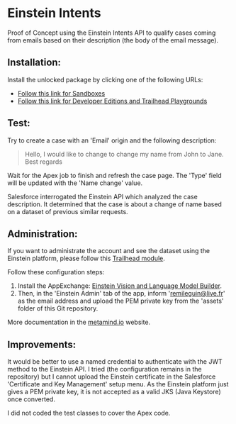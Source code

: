 # Einstein Intents

Proof of Concept using the Einstein Intents API to qualify cases coming from emails based on their description (the body of the email message).

## Installation:
Install the unlocked package by clicking one of the following URLs:
-   [Follow this link for Sandboxes](https://test.salesforce.com/packaging/installPackage.apexp?p0=04t1n000002aE7oAAE "https://test.salesforce.com/packaging/installPackage.apexp?p0=04t1n000002aE7oAAE")
-   [Follow this link for Developer Editions and Trailhead Playgrounds](https://login.salesforce.com/packaging/installPackage.apexp?p0=04t1n000002aE7oAAE "https://login.salesforce.com/packaging/installPackage.apexp?p0=04t1n000002aE7oAAE")

## Test:
Try to create a case with an 'Email' origin and the following description:

> Hello, I would like to change to change my name from John to Jane. Best regards

Wait for the Apex job to finish and refresh the case page. The 'Type' field will be updated with the 'Name change' value.

Salesforce interrogated the Einstein API which analyzed the case description. It determined that the case is about a change of name based on a dataset of previous similar requests.

## Administration:
If you want to administrate the account and see the dataset using the Einstein platform, please follow this [Trailhead module](https://trailhead.salesforce.com/en/content/learn/modules/einstein_intent_basics "Einstein Intent API Basics").

Follow these configuration steps:
1. Install the AppExchange: [Einstein Vision and Language Model Builder](https://appexchange.salesforce.com/appxListingDetail?listingId=a0N3A00000Ed1V8UAJ "Einstein Vision and Language Model Builder").
2. Then, in the 'Einstein Admin' tab of the app, inform 'remileguin@live.fr' as the email address and upload the PEM private key from the 'assets' folder of this Git repository.

More documentation in the [metamind.io](https://metamind.readme.io/docs/intro-to-einstein-language "Introduction to Salesforce Einstein Language") website.

## Improvements:
It would be better to use a named credential to authenticate with the JWT method to the Einstein API. I tried (the configuration remains in the repository) but I cannot upload the Einstein certificate in the Salesforce 'Certificate and Key Management' setup menu. As the Einstein platform just gives a PEM private key, it is not accepted as a valid JKS (Java Keystore) once converted.

I did not coded the test classes to cover the Apex code.